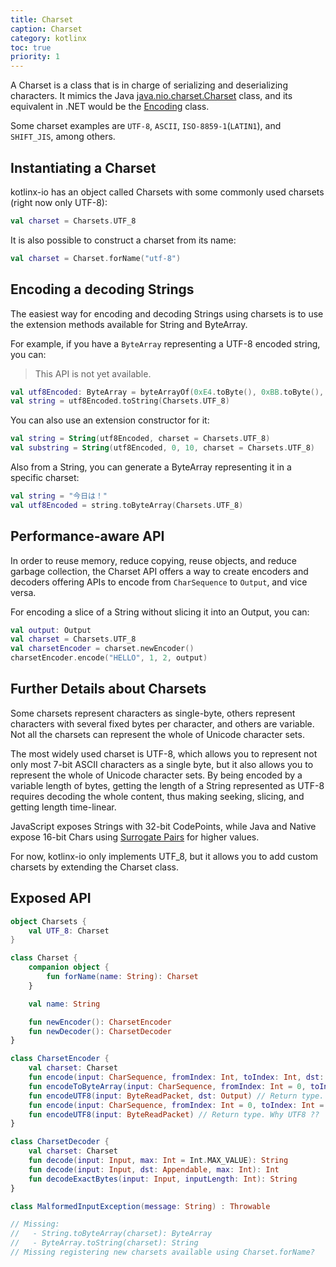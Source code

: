 ```yaml
---
title: Charset
caption: Charset
category: kotlinx
toc: true
priority: 1
---
```


A Charset is a class that is in charge of serializing and deserializing characters.
It mimics the Java [java.nio.charset.Charset](https://docs.oracle.com/javase/7/docs/api/java/nio/charset/Charset.html) class, and its equivalent in .NET would be the [Encoding](https://msdn.microsoft.com/es-es/library/system.text.encoding(v=vs.110).aspx) class.

Some charset examples are `UTF-8`, `ASCII`, `ISO-8859-1`(`LATIN1`), and `SHIFT_JIS`, among others.

## Instantiating a Charset

kotlinx-io has an object called Charsets with some commonly used charsets (right now only UTF-8):

```kotlin
val charset = Charsets.UTF_8
```

It is also possible to construct a charset from its name:

```kotlin
val charset = Charset.forName("utf-8")
```

## Encoding a decoding Strings

The easiest way for encoding and decoding Strings using charsets is to use the extension methods available for String and ByteArray.

For example, if you have a `ByteArray` representing a UTF-8 encoded string, you can:

> This API is not yet available.

```kotlin
val utf8Encoded: ByteArray = byteArrayOf(0xE4.toByte(), 0xBB.toByte(), 0x8A.toByte(), 0xE6.toByte(), 0x97.toByte(), 0xA5.toByte(), 0xE3.toByte(), 0x81.toByte(), 0xAF.toByte(), 0xEF.toByte(), 0xBC.toByte(), 0x81.toByte())
val string = utf8Encoded.toString(Charsets.UTF_8)
```

You can also use an extension constructor for it:

```kotlin
val string = String(utf8Encoded, charset = Charsets.UTF_8)
val substring = String(utf8Encoded, 0, 10, charset = Charsets.UTF_8)
```

Also from a String, you can generate a ByteArray representing it in a specific charset:

```kotlin
val string = "今日は！"
val utf8Encoded = string.toByteArray(Charsets.UTF_8)
```

## Performance-aware API

In order to reuse memory, reduce copying, reuse objects, and reduce garbage collection, the Charset API offers a way to create encoders and decoders offering APIs to encode from `CharSequence` to `Output`, and vice versa.

For encoding a slice of a String without slicing it into an Output, you can:

```kotlin
val output: Output
val charset = Charsets.UTF_8
val charsetEncoder = charset.newEncoder()
charsetEncoder.encode("HELLO", 1, 2, output)
```

## Further Details about Charsets

Some charsets represent characters as single-byte, others represent characters with several fixed bytes per character, and others are variable.
Not all the charsets can represent the whole of Unicode character sets.

The most widely used charset is UTF-8, which allows you to represent not only most 7-bit ASCII characters as a single byte, but it also allows you to represent the whole of Unicode character sets.
By being encoded by a variable length of bytes, getting the length of a String represented as UTF-8 requires decoding the whole content, thus making seeking, slicing, and getting length time-linear.

JavaScript exposes Strings with 32-bit CodePoints, while Java and Native expose 16-bit Chars using [Surrogate Pairs](https://en.wikipedia.org/wiki/UTF-16#U+10000_to_U+10FFFF) for higher values.

For now, kotlinx-io only implements UTF_8, but it allows you to add custom charsets by extending the Charset class.

## Exposed API

```kotlin
object Charsets {
    val UTF_8: Charset
}

class Charset {
    companion object {
        fun forName(name: String): Charset
    }

    val name: String

    fun newEncoder(): CharsetEncoder
    fun newDecoder(): CharsetDecoder
}

class CharsetEncoder {
    val charset: Charset
    fun encode(input: CharSequence, fromIndex: Int, toIndex: Int, dst: Output)
    fun encodeToByteArray(input: CharSequence, fromIndex: Int = 0, toIndex: Int = input.length): ByteArray
    fun encodeUTF8(input: ByteReadPacket, dst: Output) // Return type. Why UTF8 ??
    fun encode(input: CharSequence, fromIndex: Int = 0, toIndex: Int = input.length) // Return type. Why UTF8 ??
    fun encodeUTF8(input: ByteReadPacket) // Return type. Why UTF8 ??
}

class CharsetDecoder {
    val charset: Charset
    fun decode(input: Input, max: Int = Int.MAX_VALUE): String
    fun decode(input: Input, dst: Appendable, max: Int): Int
    fun decodeExactBytes(input: Input, inputLength: Int): String
}

class MalformedInputException(message: String) : Throwable

// Missing:
//   - String.toByteArray(charset): ByteArray
//   - ByteArray.toString(charset): String
// Missing registering new charsets available using Charset.forName?
```
